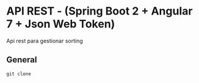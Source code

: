 # API REST - (Spring Boot 2 + Angular 7 + Json Web Token)

Api rest para gestionar sorting

## General

`git clone`
